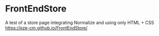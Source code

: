 # FrontEndStore
A test of a store page integrating Normalize and using only HTML + CSS
https://eze-cm.github.io/FrontEndStore/
